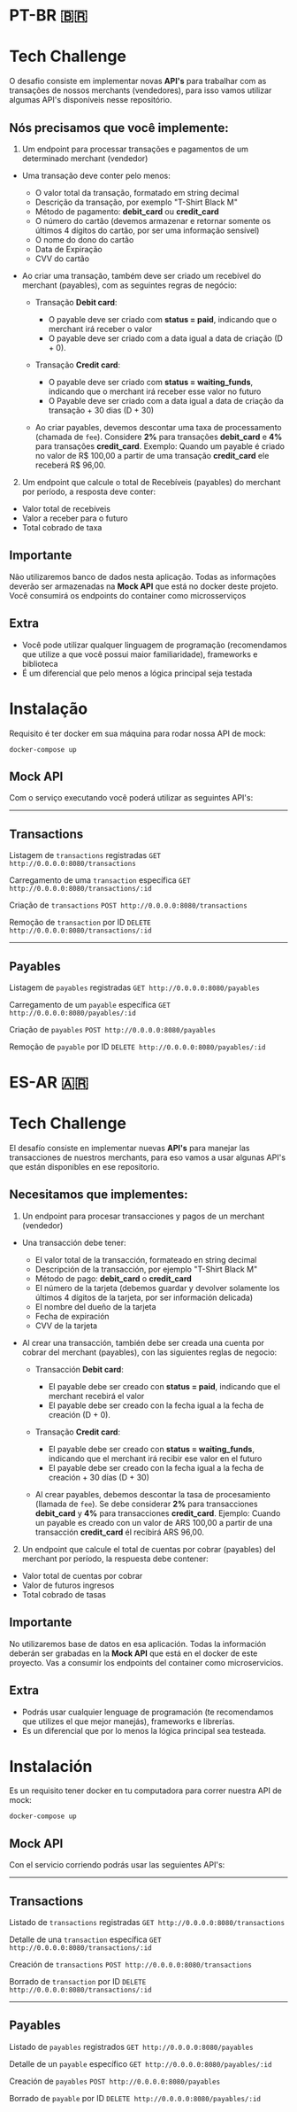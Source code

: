 # PT-BR 🇧🇷
# Tech Challenge
O desafio consiste em implementar novas **API's** para trabalhar com as transações de nossos merchants (vendedores),
para isso vamos utilizar algumas API's disponíveis nesse repositório.

## Nós precisamos que você implemente:

1. Um endpoint para processar transações e pagamentos de um determinado merchant (vendedor)
  * Uma transação deve conter pelo menos:
  	* O valor total da transação, formatado em string decimal
  	* Descrição da transação, por exemplo "T-Shirt Black M"
  	* Método de pagamento: **debit_card** ou **credit_card**
  	* O número do cartão (devemos armazenar e retornar somente os últimos 4 dígitos do cartão, por ser uma informação sensível)
  	* O nome do dono do cartão
  	* Data de Expiração
  	* CVV do cartão

* Ao criar uma transação, também deve ser criado um recebível do merchant (payables), com as seguintes regras de negócio:
  * Transação **Debit card**:
      * O payable deve ser criado com **status = paid**, indicando que o merchant irá receber o valor
      * O payable deve ser criado com a data igual a data de criação (D + 0).

  * Transação **Credit card**:
      * O payable deve ser criado com **status = waiting_funds**, indicando que o merchant irá receber esse valor no futuro
      * O Payable deve ser criado com a data igual a data de criação da transação  + 30 dias (D + 30)

  * Ao criar payables, devemos descontar uma taxa de processamento (chamada de `fee`). Considere **2%** para transações **debit_card**
e **4%** para transações **credit_card**. Exemplo: Quando um payable é criado no valor de R$ 100,00 a partir de uma transação **credit_card**  ele receberá R$ 96,00.

2. Um endpoint que calcule o total de Recebíveis (payables) do merchant por período, a resposta deve conter:
  * Valor total de recebíveis
  * Valor a receber para o futuro
  * Total cobrado de taxa 

## Importante
Não utilizaremos banco de dados nesta aplicação. Todas as informações deverão ser armazenadas na **Mock API** que está no docker deste projeto. Você consumirá os endpoints do container como microsserviços

## Extra
- Você pode utilizar qualquer linguagem de programação (recomendamos que utilize a que você possui maior familiaridade), frameworks e biblioteca
- É um diferencial que pelo menos a lógica principal seja testada

# Instalação
Requisito é ter docker em sua máquina para rodar nossa API de mock:

```
docker-compose up
```

## Mock API
Com o serviço executando você poderá utilizar as seguintes API's:

---

## Transactions
Listagem de `transactions` registradas
`GET http://0.0.0.0:8080/transactions`

Carregamento de uma `transaction` específica
`GET http://0.0.0.0:8080/transactions/:id`

Criação de `transactions`
`POST http://0.0.0.0:8080/transactions`

Remoção de `transaction` por ID
`DELETE http://0.0.0.0:8080/transactions/:id`

---

## Payables
Listagem de `payables` registradas
`GET http://0.0.0.0:8080/payables`

Carregamento de um `payable` específica
`GET http://0.0.0.0:8080/payables/:id`

Criação de `payables`
`POST http://0.0.0.0:8080/payables`

Remoção de `payable` por ID
`DELETE http://0.0.0.0:8080/payables/:id`

# ES-AR 🇦🇷
# Tech Challenge
El desafío consiste en implementar nuevas **API's** para manejar las transacciones de nuestros merchants,
para eso vamos a usar algunas API's que están disponibles en ese repositorio.

## Necesitamos que implementes:

1. Un endpoint para procesar transacciones y pagos de un merchant (vendedor)
  * Una transacción debe tener:
  	* El valor total de la transacción, formateado en string decimal
  	* Descripción de la transacción, por ejemplo "T-Shirt Black M"
  	* Método de pago: **debit_card** o **credit_card**
  	* El número de la tarjeta (debemos guardar y devolver solamente los últimos 4 dígitos de la tarjeta, por ser información delicada)
  	* El nombre del dueño de la tarjeta
  	* Fecha de expiración
  	* CVV de la tarjeta

* Al crear una transacción, también debe ser creada una cuenta por cobrar del merchant (payables), con las siguientes reglas de negocio:
  * Transacción **Debit card**:
      * El payable debe ser creado con **status = paid**, indicando que el merchant recebirá el valor
      * El payable debe ser creado con la fecha igual a la fecha de creación (D + 0).

  * Transação **Credit card**:
      * El payable debe ser creado con  **status = waiting_funds**, indicando que el merchant irá recibir ese valor en el futuro
      * El payable debe ser creado con la fecha igual a la fecha de creación + 30 días (D + 30)

  * Al crear payables, debemos descontar la tasa de procesamiento (llamada de `fee`). Se debe considerar **2%** para transacciones **debit_card**
y **4%** para transacciones **credit_card**. Ejemplo: Cuando un payable es creado con un valor de ARS 100,00 a partir de una transacción **credit_card**  él recibirá ARS 96,00.

2. Un endpoint que calcule el total de cuentas por cobrar (payables) del merchant por período, la respuesta debe contener:
  * Valor total de cuentas por cobrar
  * Valor de futuros ingresos
  * Total cobrado de tasas 

## Importante
No utilizaremos base de datos en esa aplicación. Todas la información deberán ser grabadas en la **Mock API** que está en el docker de este proyecto. Vas a consumir los endpoints del container como microservicios.

## Extra
- Podrás usar cualquier lenguage de programación (te recomendamos que utilizes el que mejor manejás), frameworks e librerías.
- Es un diferencial que por lo menos la lógica principal sea testeada.

# Instalación
Es un requisito tener docker en tu computadora para correr nuestra API de mock:

```
docker-compose up
```

## Mock API
Con el servicio corriendo podrás usar las seguientes API's:

---

## Transactions
Listado de `transactions` registradas
`GET http://0.0.0.0:8080/transactions`

Detalle de una `transaction` específica
`GET http://0.0.0.0:8080/transactions/:id`

Creación de `transactions`
`POST http://0.0.0.0:8080/transactions`

Borrado de `transaction` por ID
`DELETE http://0.0.0.0:8080/transactions/:id`

---

## Payables
Listado de `payables` registrados
`GET http://0.0.0.0:8080/payables`

Detalle de un `payable` específico
`GET http://0.0.0.0:8080/payables/:id`

Creación de `payables`
`POST http://0.0.0.0:8080/payables`

Borrado de `payable` por ID
`DELETE http://0.0.0.0:8080/payables/:id`

